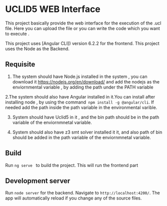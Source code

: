 # UCLID5 WEB Interface

This project basically provide the web interface for the execution of the .ucl file. Here you can upload the file or you can write the code which you want to execute .

This project uses [Angular CLI]) version 6.2.2 for the frontend.
This project uses the Node as the Backend.

## Requisite
1. The system should have Node.js installed in the system , you can download it https://nodejs.org/en/download/ and add the nodejs as the enviornmental variable , by adding the path under the PATH variable

2.The system should also have Angular installed in it.You can install after installing node , by using the command` npm install -g @angular/cli`. 
If needed add the path inside the path variable in the environmental varible.

3. System should have Uclid5 in it , and the bin path should be in the path variable of the enviornmnetal variable.

4. System should also have z3 smt solver installed it it, and also path of bin should be added in the path variable of the enviornmnetal variable.


## Build

Run `ng serve ` to build the project. This will run the frontend part

## Development server

Run `node server` for the backend. Navigate to `http://localhost:4200/`. The app will automatically reload if you change any of the source files.


